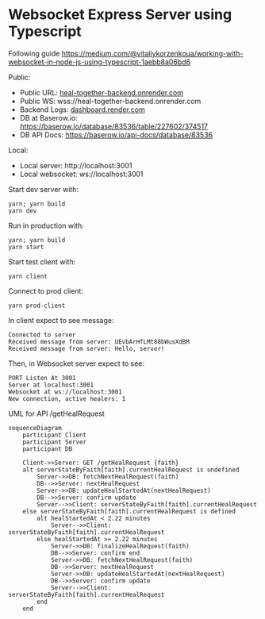 # Websocket Express Server using Typescript

Following guide https://medium.com/@vitaliykorzenkoua/working-with-websocket-in-node-js-using-typescript-1aebb8a06bd6

Public:

- Public URL: [heal-together-backend.onrender.com](https://heal-together-backend.onrender.com)
- Public WS: wss://heal-together-backend.onrender.com
- Backend Logs: [dashboard.render.com](https://dashboard.render.com/web/srv-clpm8map0o1s73ban9q0/logs)
- DB at Baserow.io: https://baserow.io/database/83536/table/227602/374517
- DB API Docs: https://baserow.io/api-docs/database/83536

Local:

- Local server: http://localhost:3001
- Local websocket: ws://localhost:3001

Start dev server with:

```
yarn; yarn build
yarn dev
```

Run in production with:

```
yarn; yarn build
yarn start
```

Start test client with:

```
yarn client
```

Connect to prod client:

```
yarn prod-client
```

In client expect to see message:

```
Connected to server
Received message from server: UEvbArHfLMt88bWusXdBM
Received message from server: Hello, server!
```

Then, in Websocket server expect to see:

```
PORT Listen At 3001
Server at localhost:3001
Websocket at ws://localhost:3001
New connection, active healers: 1
```

UML for API /getHealRequest

```mermaid
sequenceDiagram
    participant Client
    participant Server
    participant DB

    Client->>Server: GET /getHealRequest {faith}
    alt serverStateByFaith[faith].currentHealRequest is undefined
        Server->>DB: fetchNextHealRequest(faith)
        DB-->>Server: nextHealRequest
        Server->>DB: updateHealStartedAt(nextHealRequest)
        DB-->>Server: confirm update
        Server-->>Client: serverStateByFaith[faith].currentHealRequest
    else serverStateByFaith[faith].currentHealRequest is defined
        alt healStartedAt < 2.22 minutes
            Server-->>Client: serverStateByFaith[faith].currentHealRequest
        else healStartedAt >= 2.22 minutes
            Server->>DB: finalizeHealRequest(faith)
            DB-->>Server: confirm end
            Server->>DB: fetchNextHealRequest(faith)
            DB-->>Server: nextHealRequest
            Server->>DB: updateHealStartedAt(nextHealRequest)
            DB-->>Server: confirm update
            Server-->>Client: serverStateByFaith[faith].currentHealRequest
        end
    end
```
